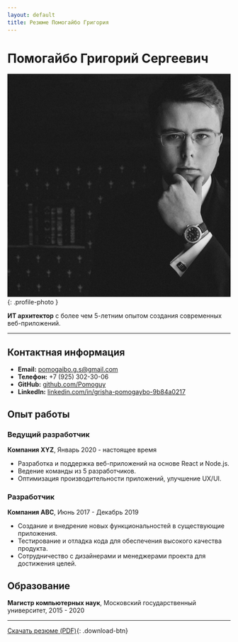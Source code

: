 ```yaml
---
layout: default
title: Резюме Помогайбо Григория
---
```


# Помогайбо Григорий Сергеевич

![Фотография](assets/images/photo.jpg){: .profile-photo }

**ИТ архитектор** с более чем 5-летним опытом создания современных веб-приложений.

---

## Контактная информация

- **Email:** [pomogaibo.g.s@gmail.com](mailto:pomogaibo.g.s@gmail.com)
- **Телефон:** +7 (925) 302-30-06
- **GitHub:** [github.com/Pomoguy](https://github.com/Pomoguy)
- **LinkedIn:** [linkedin.com/in/grisha-pomogaybo-9b84a0217](https://linkedin.com/in/grisha-pomogaybo-9b84a0217)

## Опыт работы

### Ведущий разработчик
**Компания XYZ**, Январь 2020 - настоящее время

- Разработка и поддержка веб-приложений на основе React и Node.js.
- Ведение команды из 5 разработчиков.
- Оптимизация производительности приложений, улучшение UX/UI.

### Разработчик
**Компания ABC**, Июнь 2017 - Декабрь 2019

- Создание и внедрение новых функциональностей в существующие приложения.
- Тестирование и отладка кода для обеспечения высокого качества продукта.
- Сотрудничество с дизайнерами и менеджерами проекта для достижения целей.

## Образование

**Магистр компьютерных наук**, Московский государственный университет, 2015 - 2020

---

[Скачать резюме (PDF)](resume.pdf){: .download-btn}